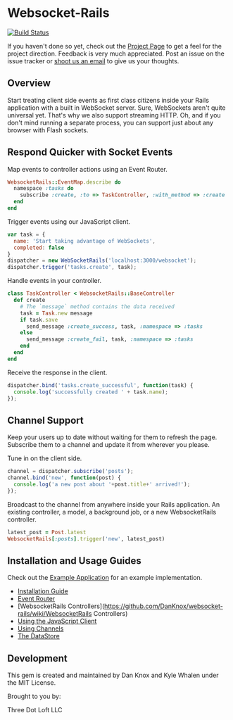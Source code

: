# Websocket-Rails

[![Build Status](https://secure.travis-ci.org/DanKnox/websocket-rails.png)](https://secure.travis-ci.org/DanKnox/websocket-rails)

If you haven't done so yet, check out the [Project Page](http://danknox.github.com/websocket-rails/) to get a feel for the project direction. Feedback is very much appreciated. Post an issue on the issue tracker or [shoot us an email](mailto://support@threedotloft.com) to give us your thoughts.

## Overview

Start treating client side events as first class citizens inside your
Rails application with a built in WebSocket server. Sure, WebSockets
aren't quite universal yet. That's why we also support streaming HTTP.
Oh, and if you don't mind running a separate process, you can support
just about any browser with Flash sockets.

## Respond Quicker with Socket Events

Map events to controller actions using an Event Router.

````ruby
WebsocketRails::EventMap.describe do
  namespace :tasks do
    subscribe :create, :to => TaskController, :with_method => :create
  end
end
````

Trigger events using our JavaScript client.

````javascript
var task = {
  name: 'Start taking advantage of WebSockets',
  completed: false
}
dispatcher = new WebSocketRails('localhost:3000/websocket');
dispatcher.trigger('tasks.create', task);
````

Handle events in your controller.

````ruby
class TaskController < WebsocketRails::BaseController
  def create
    # The `message` method contains the data received
    task = Task.new message
    if task.save
      send_message :create_success, task, :namespace => :tasks
    else
      send_message :create_fail, task, :namespace => :tasks
    end
  end
end
````

Receive the response in the client.

````javascript
dispatcher.bind('tasks.create_successful', function(task) {
  console.log('successfully created ' + task.name);
});
````

## Channel Support

Keep your users up to date without waiting for them to refresh the page.
Subscribe them to a channel and update it from wherever you please.

Tune in on the client side.

````javascript
channel = dispatcher.subscribe('posts');
channel.bind('new', function(post) {
  console.log('a new post about '+post.title+' arrived!');
});
````

Broadcast to the channel from anywhere inside your Rails application. An
existing controller, a model, a background job, or a new WebsocketRails
controller.

````ruby
latest_post = Post.latest
WebsocketRails[:posts].trigger('new', latest_post)
````

## Installation and Usage Guides

Check out the [Example Application](https://github.com/DanKnox/websocket-rails-Example-Project) for an example implementation.

* [Installation
  Guide](https://github.com/DanKnox/websocket-rails/wiki/Installation-and-Setup)
* [Event
  Router](https://github.com/DanKnox/websocket-rails/wiki/The-Event-Router)
* [WebsocketRails Controllers](https://github.com/DanKnox/websocket-rails/wiki/WebsocketRails Controllers)
* [Using the JavaScript
  Client](https://github.com/DanKnox/websocket-rails/wiki/Using-the-JavaScript-Client)
* [Using
  Channels](https://github.com/DanKnox/websocket-rails/wiki/Working-with-Channels)
* [The
  DataStore](https://github.com/DanKnox/websocket-rails/wiki/Using-the-DataStore)

## Development

This gem is created and maintained by Dan Knox and Kyle Whalen under the MIT License.

Brought to you by:

Three Dot Loft LLC
